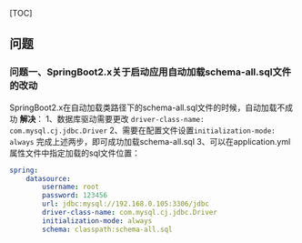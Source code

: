 [TOC]



## 问题

### 问题一、SpringBoot2.x关于启动应用自动加载schema-all.sql文件的改动
SpringBoot2.x在自动加载类路径下的schema-all.sql文件的时候，自动加载不成功
**解决**：
1、数据库驱动需要更改
`
driver-class-name: com.mysql.cj.jdbc.Driver
`
2、需要在配置文件设置`initialization-mode: always`
完成上述两步，即可成功加载schema-all.sql
3、可以在application.yml属性文件中指定加载的sql文件位置：

```yml
spring:  
    datasource:    
        username: root    
        password: 123456    
        url: jdbc:mysql://192.168.0.105:3306/jdbc    
        driver-class-name: com.mysql.cj.jdbc.Driver    
        initialization-mode: always    
        schema: classpath:schema-all.sql
```